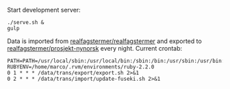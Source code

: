 
Start development server:

	./serve.sh &
	gulp

Data is imported from [realfagstermer/realfagstermer](https://github.com/realfagstermer/realfagstermer)
and exported to [realfagstermer/prosjekt-nynorsk](https://github.com/realfagstermer/prosjekt-nynorsk)
every night. Current crontab:

	PATH=PATH=/usr/local/sbin:/usr/local/bin:/sbin:/bin:/usr/sbin:/usr/bin:/opt/fuseki
	RUBYENV=/home/marco/.rvm/environments/ruby-2.2.0
	0 1 * * * /data/trans/export/export.sh 2>&1 
	0 2 * * * /data/trans/import/update-fuseki.sh 2>&1 
